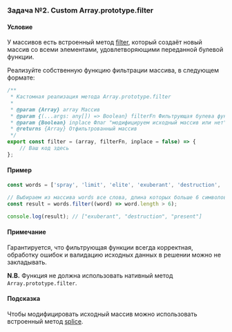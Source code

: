 ### Задача №2. Custom Array.prototype.filter

#### Условие

У массивов есть встроенный метод [filter](https://developer.mozilla.org/ru/docs/Web/JavaScript/Reference/Global_Objects/Array/filter), который создаёт новый массив со всеми элементами, удовлетворяющими переданной булевой функции.

Реализуйте собственную функцию фильтрации массива, в следующем формате:

```js
/**
 * Кастомная реализация метода Array.prototype.filter
 * 
 * @param {Array} array Массив
 * @param {(...args: any[]) => Boolean} filterFn Фильтрующая булева функция (та, которая в качестве результата возвращает true или false)
 * @param {Boolean} inplace Флаг "модифицируем исходный массив или нет"
 * @returns {Array} Отфильтрованный массив
 */
export const filter = (array, filterFn, inplace = false) => {
    // Ваш код здесь
};
```

#### Пример

```js
const words = ['spray', 'limit', 'elite', 'exuberant', 'destruction', 'present'];

// Выбираем из массива words все слова, длина которых больше 6 символов
const result = words.filter((word) => word.length > 6);

console.log(result); // ["exuberant", "destruction", "present"]
```

#### Примечание

Гарантируется, что фильтрующая функции всегда корректная, обработку ошибок и валидацию исходных данных в решении можно не закладывать.

**N.B.** Функция не должна использовать нативный метод `Array.prototype.filter`.

#### Подсказка

Чтобы модифицировать исходный массив можно использовать встроенный метод [splice](https://developer.mozilla.org/en-US/docs/Web/JavaScript/Reference/Global_Objects/Array/splice).
